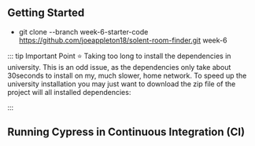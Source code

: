 

## Getting Started 

- git clone --branch week-6-starter-code  https://github.com/joeappleton18/solent-room-finder.git week-6
  

::: tip Important Point
:star: Taking too long to install the dependencies in university. This is an odd issue, as the dependencies only take about 30seconds to install on my, much slower, home network. To speed up the university installation you may just want to download the zip file of the project will all installed dependencies:



:::

## Running Cypress in Continuous Integration (CI)